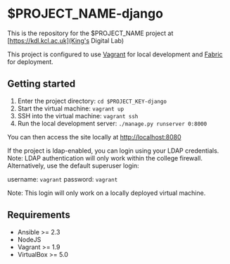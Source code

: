 # $PROJECT_NAME-django

This is the repository for the $PROJECT_NAME project at [https://kdl.kcl.ac.uk](King's Digital Lab)

This project is configured to use [Vagrant](https://www.vagrantup.com/) for local development and [Fabric](http://www.fabfile.org/) for deployment. 

## Getting started
1. Enter the project directory: `cd $PROJECT_KEY-django`
2. Start the virtual machine: `vagrant up`
3. SSH into the virtual machine: `vagrant ssh`
4. Run the local development server: `./manage.py runserver 0:8000`

You can then access the site locally at [http://localhost:8080](http://localhost:8080)

If the project is ldap-enabled, you can login using your LDAP credentials. Note: LDAP authentication will only work within the college firewall. Alternatively, use the default superuser login:

username: `vagrant`
password: `vagrant`

Note: This login will only work on a locally deployed virtual machine.

## Requirements
* Ansible >= 2.3
* NodeJS
* Vagrant >= 1.9
* VirtualBox >= 5.0
